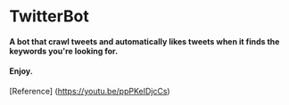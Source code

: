 # TwitterBot


#### A bot that crawl tweets and automatically likes tweets when it finds the keywords you're looking for.

#### Enjoy.

[Reference] (https://youtu.be/ppPKeIDjcCs)
